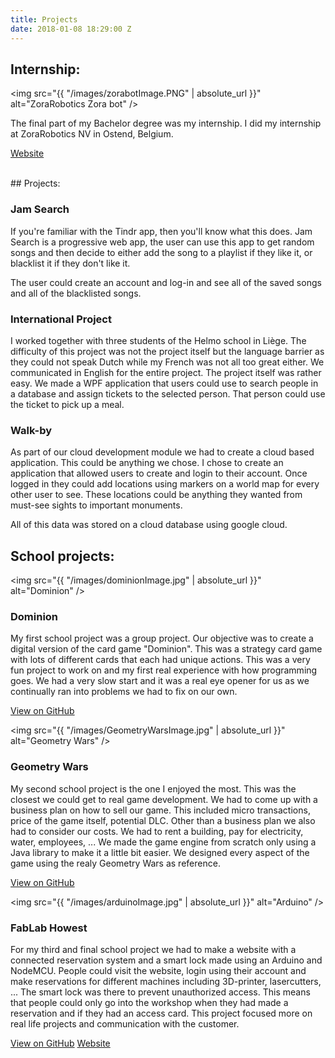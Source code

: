 ```yaml
---
title: Projects
date: 2018-01-08 18:29:00 Z
---
```


## Internship:

<span class="image left"><img src="{{ "/images/zorabotImage.PNG" | absolute_url }}" alt="ZoraRobotics Zora bot" /></span>

The final part of my Bachelor degree was my internship. I did my internship at ZoraRobotics NV in Ostend, Belgium.

<a href="http://www.zorarobotics.be/index.php/nl/" class="button">Website</a>

</br>
## Projects:

<h3>Jam Search</h3>

If you're familiar with the Tindr app, then you'll know what this does. Jam Search is a progressive web app, the user can use this app to get random songs and then decide to either add the song
to a playlist if they like it, or blacklist it if they don't like it.

The user could create an account and log-in and see all of the saved songs and all of the blacklisted songs.


<h3>International Project</h3>

I worked together with three students of the Helmo school in Liège. The difficulty of this project was not the project itself but the language barrier as they could not speak Dutch
while my French was not all too great either. We communicated in English for the entire project.
The project itself was rather easy. We made a WPF application that users could use to search people in a database and assign tickets to the selected person. That person could
use the ticket to pick up a meal.


<h3>Walk-by</h3>

As part of our cloud development module we had to create a cloud based application. This could be anything we chose. I chose to create an application that allowed users to create
and login to their account. Once logged in they could add locations using markers on a world map for every other user to see. These locations could be anything they wanted from must-see sights to important
monuments.

All of this data was stored on a cloud database using google cloud.


## School projects:

<span class="image left"><img src="{{ "/images/dominionImage.jpg" | absolute_url }}" alt="Dominion" /></span>

<h3>Dominion</h3>

My first school project was a group project. Our objective was to create a digital version of the card game "Dominion". This was a strategy card game with lots of
different cards that each had unique actions. This was a very fun project to work on and my first real experience with how programming goes. We had a very slow start and it was a
real eye opener for us as we continually ran into problems we had to fix on our own.

<a href="https://github.com/Skydragonsz/project-dominion" class="button special">View on GitHub</a>

<span class="image right"><img src="{{ "/images/GeometryWarsImage.jpg" | absolute_url }}" alt="Geometry Wars" /></span>

<h3>Geometry Wars</h3>

My second school project is the one I enjoyed the most. This was the closest we could get to real game development. We had to come up with a business plan on how to sell our game.
This included micro transactions, price of the game itself, potential DLC. Other than a business plan we also had to consider our costs. We had to rent a building, pay for electricity, water,
employees, ...
We made the game engine from scratch only using a Java library to make it a little bit easier.
We designed every aspect of the game using the realy Geometry Wars as reference.

<a href="https://github.com/QuintenDegraeve/Project-GeometryWars-G7" class="button special">View on GitHub</a>

<span class="image left"><img src="{{ "/images/arduinoImage.jpg" | absolute_url }}" alt="Arduino" /></span>

<h3>FabLab Howest</h3>

For my third and final school project we had to make a website with a connected reservation system and a smart lock made using an Arduino and NodeMCU.
People could visit the website, login using their account and make reservations for different machines including 3D-printer, lasercutters, ...
The smart lock was there to prevent unauthorized access. This means that people could only go into the workshop when they had made a reservation and if they had an access card.
This project focused more on real life projects and communication with the customer.

<a href="https://github.com/vantorreverlindelara/FabLabHowestBrugge" class="button special">View on GitHub</a>
<a href="#" class="button">Website</a>
